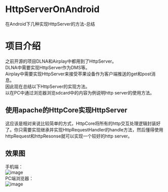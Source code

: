 # HttpServerOnAndroid
在Android下几种实现HttpServer的方法-总结

# 项目介绍 
之前开源的项目DLNA和Airplay中都用到了HttpServer。   
DLNA中需要实现HttpServer作为DMS等。  
Airplay中需要实现HttpServer来接受苹果设备作为客户端推送的get和post消息。   
因此现在总结以下HttpServer的实现方法。  
以在PC中通过浏览器浏览sdcard中的内容为例说明http server的使用方法。  

## 使用apache的HttpCore实现HttpServer
这应该是相对来说比较简单的方式，HttpCore将所有的http交互处理逻辑封装好了。你只需要实现继承并实现HttpRequestHandler的handle方法，然后懂得使用httpRequest和httpResonse就可以实现一个较好的http server。


## 效果图
手机端：     
![image](https://github.com/gpfduoduo/HttpServerOnAndroid/blob/master/device-2015-09-05-220442.png "手机端效果图")    
PC端浏览器：   
![image](https://github.com/gpfduoduo/HttpServerOnAndroid/blob/master/http%20core%20browse%20sdcard.PNG "PC端浏览器效果图")   

